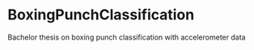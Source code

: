 # BoxingPunchClassification

Bachelor thesis on boxing punch classification with accelerometer data

